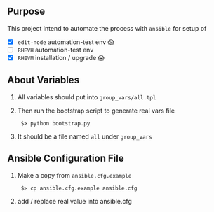 ## Purpose

This project intend to automate the process with `ansible` for setup of

- [x] `edit-node` automation-test env :scream:
- [ ] `RHEVH` automation-test env
- [x] `RHEVM` installation / upgrade :scream:

## About Variables

1. All variables should put into `group_vars/all.tpl`

2. Then run the bootstrap script to generate real vars file

		$> python bootstrap.py

3. It should be a file named `all` under `group_vars`

## Ansible Configuration File

1. Make a copy from `ansible.cfg.example`

		$> cp ansible.cfg.example ansible.cfg

2. add / replace real value into ansible.cfg